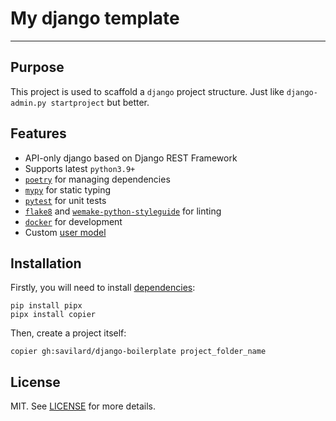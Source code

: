 # My django template

---

## Purpose

This project is used to scaffold a `django` project structure.
Just like `django-admin.py startproject` but better.


## Features

* API-only django based on Django REST Framework
* Supports latest `python3.9+`
* [`poetry`](https://github.com/python-poetry/poetry) for managing dependencies
* [`mypy`](https://mypy.readthedocs.io) for static typing
* [`pytest`](https://pytest.org/) for unit tests
* [`flake8`](http://flake8.pycqa.org/en/latest/) and [`wemake-python-styleguide`](https://wemake-python-styleguide.readthedocs.io/en/latest/) for linting
* [`docker`](https://www.docker.com/) for development
* Custom [user model](https://docs.djangoproject.com/en/3.0/topics/auth/customizing/#specifying-a-custom-user-model)


## Installation

Firstly, you will need to install [dependencies](https://copier.readthedocs.io/en/stable/#installation):
```shell
pip install pipx
pipx install copier
```

Then, create a project itself:
```shell
copier gh:savilard/django-boilerplate project_folder_name
```


## License
MIT. See [LICENSE](https://github.com/savilard/django-boilerplate/blob/main/LICENSE) for more details.
